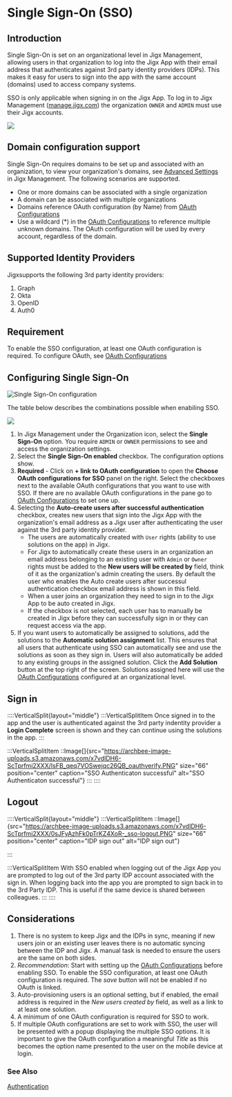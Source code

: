 # Single Sign-On (SSO)

## Introduction

Single Sign-On is set on an organizational level in Jigx Management, allowing users in that organization to log into the Jigx App with their email address that authenticates against 3rd party identity providers (IDPs). This makes it easy for users to sign into the app with the same account (domains) used to access company systems.

SSO is only applicable when signing in on the Jigx App. To log in to Jigx Management (<a href="https://manage.jigx.com" target="_blank">manage.jigx.com</a>) the organization `OWNER` and `ADMIN` must use their Jigx accounts.

![](https://archbee-image-uploads.s3.amazonaws.com/x7vdIDH6-ScTprfmi2XXX/VGyVfiPrk0PxZkB2W7Ev6_sso.gif)

## Domain configuration support

Single Sign-On requires domains to be set up and associated with an organization, to view your organization's domains, see [Advanced Settings](<./../Organization Settings.md>) in Jigx Management. The following scenarios are supported.

- One or more domains can be associated with a single organization
- A domain can be associated with multiple organizations&#x20;
- Domains reference OAuth configuration (by Name) from [OAuth Configurations](<./OAuth Configurations.md>)
- Use a wildcard (\*) in the [OAuth Configurations](<./OAuth Configurations.md>) to reference multiple unknown domains. The OAuth configuration will be used by every account, regardless of the domain.

## Supported Identity Providers

Jigxsupports the following 3rd party identity providers:

1. Graph
2. Okta
3. OpenID
4. Auth0

## Requirement

To enable the SSO configuration, at least one OAuth configuration is required. To configure OAuth, see [OAuth Configurations](<./OAuth Configurations.md>)

## Configuring Single Sign-On

![Single Sign-On configuration](https://archbee-image-uploads.s3.amazonaws.com/x7vdIDH6-ScTprfmi2XXX/5w0qPCLrUcF3KCRvG962S_ssoconfigl.png "Single Sign-On configuration")

The table below describes the combinations possible when enabiling SSO.

![](https://archbee-image-uploads.s3.amazonaws.com/x7vdIDH6-ScTprfmi2XXX/xot7H5Sqrub_O3vGnOj35_ssotablev2.png)

1. In Jigx Management under the Organization icon, select the **Single Sign-On** option. You require `ADMIN` or `OWNER` permissions to see and access the organization settings.
2. Select the **Single Sign-On enabled** checkbox. The configuration options show.
3. **Required** - Click on **+ link to OAuth configuration** to open the **Choose OAuth configurations for SSO** panel on the right. Select the checkboxes next to the available OAuth configurations that you want to use with SSO. If there are no available OAuth configurations in the pane go to [OAuth Configurations](<./OAuth Configurations.md>) to set one up.
4. Selecting the **Auto-create users after successful authentication** checkbox, creates new users that sign into the Jigx App with the organization's email address as a Jigx user after authenticating the user against the 3rd party identity provider.
   - The users are automatically created with `User` rights (ability to use solutions on the  app) in Jigx.
   - For Jigx to automatically create these users in an organization an email address  belonging to an existing user with `Admin` or `Owner` rights must be added to the **New users will be created by** field, think of it as the organization's admin creating the users. By default the user who enables the Auto create users after successul authentication checkbox email address is shown in this field.
   - When a user joins an organization they need to sign in to the Jigx App to be auto created in Jigx.
   - If the checkbox is not selected, each user has to manually be created in Jigx  before they can successfully sign in or they can request access via the app.
5. If you want users to automatically be assigned to solutions, add the solutions to the **Automatic solution assignment** list. This ensures that all users that authenticate using SSO can automatically see and use the solutions as soon as they sign in. Users will also automatically be added to any existing groups in the assigned solution.  Click the **Add Solution** button at the top right of the screen. Solutions assigned here will use the [OAuth Configurations](<./OAuth Configurations.md>) configured at an organizational level.

## Sign in

::::VerticalSplit{layout="middle"}
:::VerticalSplitItem
Once signed in to the app and the user is authenticated against the 3rd party indentity provider a **Login Complete** screen is shown and they can continue using the solutions in the app.
:::

:::VerticalSplitItem
::Image[]{src="https://archbee-image-uploads.s3.amazonaws.com/x7vdIDH6-ScTprfmi2XXX/IsFB_qeq7VOSwejqc26QB_oauthverify.PNG" size="66" position="center" caption="SSO Authenticaton successful" alt="SSO Authenticaton successful"}
:::
::::

## Logout

::::VerticalSplit{layout="middle"}
:::VerticalSplitItem
::Image[]{src="https://archbee-image-uploads.s3.amazonaws.com/x7vdIDH6-ScTprfmi2XXX/0sJFyAzhFk0pTrKZ4XoR-_sso-logout.PNG" size="66" position="center" caption="IDP sign out" alt="IDP sign out"}

:::

:::VerticalSplitItem
With SSO enabled when logging out of the Jigx App you are prompted to log out of the 3rd party IDP account associated with the sign in.  When logging back into the app you are prompted to sign back in to the 3rd Party IDP. This is useful if the same device is shared between colleagues.
:::
::::

## Considerations

1. There is no system to keep Jigx and the IDPs in sync, meaning if new users join or an existing user leaves there is no automatic syncing between the IDP and Jigx.  A manual task is needed to ensure the users are the same on both sides.
2. *Recommendation*: Start with setting up the [OAuth Configurations](<./OAuth Configurations.md>) before enabling SSO. To enable the SSO configuration, at least one OAuth configuration is required. The *save* button will not be enabled if no OAuth is linked.
3. Auto-provisioning users is an optional setting, but if enabled, the email address is required in the *New users created by* field, as well as a link to at least one solution.
4. A minimum of one OAuth configuration is required for SSO to work.
5. If multiple OAuth configurations are set to work with SSO, the user will be presented with a popup displaying the multiple SSO options. It is important to give the OAuth configuration a meaningful *Title* as this becomes the option name presented to the user on the mobile device at login.

### See Also

[Authentication](<./../../Understanding the basics/Authentication.md>)

